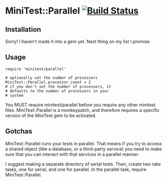 # MiniTest::Parallel [![Build Status](http://travis-ci.org/ngauthier/minitest-parallel.png)](http://travis-ci.org/ngauthier/minitest-parallel)

## Installation

Sorry! I haven't made it into a gem yet. Next thing on my list I promise.

## Usage

    require 'minitest/parallel'

    # optionally set the number of processors
    MiniTest::Parallel.processor_count = 2
    # if you don't set the number of processors, it
    # defaults to the number of processors in your
    # system

You MUST require minitest/parallel before you require any other minitest
files. MiniTest::Parallel is a monkeypatch, and therefore requires a
specific version of the MiniTest gem to be activated.

## Gotchas

MiniTest::Parallel runs your tests in parallel. That means if you try to access
a shared object (like a database, or a third-party service) you need to
make sure that you can interact with that services in a parallel manner.

I suggest making a separate directory of serial tests. Then, create two
rake tasks, one for serial, and one for parallel. In the parallel task,
require MiniTest::Parallel.
